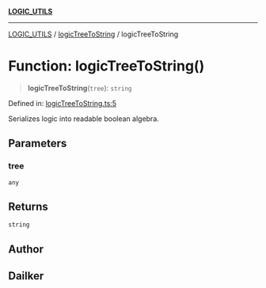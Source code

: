 [**LOGIC_UTILS**](../../README.md)

***

[LOGIC_UTILS](../../README.md) / [logicTreeToString](../README.md) / logicTreeToString

# Function: logicTreeToString()

> **logicTreeToString**(`tree`): `string`

Defined in: [logicTreeToString.ts:5](https://github.com/dailker/everyutil/blob/c1119b9befc384594ad07b4277ef37c36f79d0c2/src/logic/logicTreeToString.ts#L5)

Serializes logic into readable boolean algebra.

## Parameters

### tree

`any`

## Returns

`string`

## Author

## Dailker
